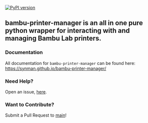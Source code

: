 [![PyPI version](https://badge.fury.io/py/bambu-printer-manager.svg)](https://badge.fury.io/py/bambu-printer-manager)

## bambu-printer-manager is an all in one pure python wrapper for interacting with and managing Bambu Lab printers.

### Documentation
All documentation for `bambu-printer-manager` can be found here: https://synman.github.io/bambu-printer-manager/

### Need Help?
Open an issue, [here](https://github.com/synman/bambu-printer-manager/issues).

### Want to Contribute?
Submit a Pull Request to [main](https://github.com/synman/bambu-printer-manager/compare)!
